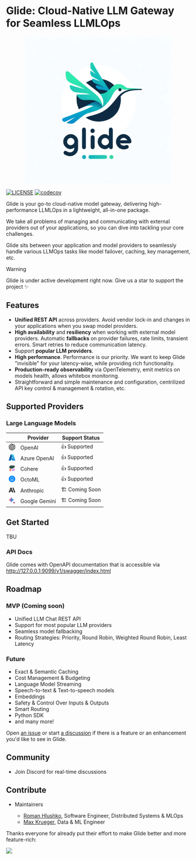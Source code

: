 # Glide: Cloud-Native LLM Gateway for Seamless LLMLOps
<div align="center">
    <img src="docs/images/glide.png" width="400px" alt="Glide GH Header" />
</div>

[![LICENSE](https://img.shields.io/github/license/modelgateway/glide.svg?style=flat-square&color=%233f90c8)](https://github.com/modelgateway/glide/blob/main/LICENSE)
[![codecov](https://codecov.io/github/modelgateway/glide/graph/badge.svg?token=F7JT39RHX9)](https://codecov.io/github/modelgateway/glide)

Glide is your go-to cloud-native model gateway, delivering high-performance LLMLOps in a lightweight, all-in-one package.

We take all problems of managing and communicating with external providers out of your applications,
so you can dive into tackling your core challenges.

Glide sits between your application and model providers to seamlessly handle various LLMOps tasks like
model failover, caching, key management, etc. 

> [!Warning]
> Glide is under active development right now. Give us a star to support the project ✨

## Features

- **Unified REST API** across providers. Avoid vendor lock-in and changes in your applications when you swap model providers.
- **High availability** and **resiliency** when working with external model providers. Automatic **fallbacks** on provider failures, rate limits, transient errors. Smart retries to reduce communication latency.
- Support **popular LLM providers**.
- **High performance**. Performance is our priority. We want to keep Glide "invisible" for your latency-wise, while providing rich functionality.
- **Production-ready observability** via OpenTelemetry, emit metrics on models health, allows whitebox monitoring.
- Straightforward and simple maintenance and configuration, centrilized API key control & management & rotation, etc.

## Supported Providers

### Large Language Models

|                                                     | Provider      | Support Status  |
|-----------------------------------------------------|---------------|-----------------|
| <img src="docs/images/openai.svg" width="18" />     | OpenAI        | 👍  Supported  |
| <img src="docs/images/azure.svg" width="18" />      | Azure OpenAI  | 👍  Supported  |
| <img src="docs/images/cohere.png" width="18" />     | Cohere        | 👍  Supported  |
| <img src="docs/images/octo.png" width="18" />     | OctoML        | 👍  Supported  |
| <img src="docs/images/anthropic.svg" width="18" />  | Anthropic     | 🏗️ Coming Soon |
| <img src="docs/images/bard.svg" width="18" />       | Google Gemini | 🏗️ Coming Soon |


## Get Started

TBU

### API Docs

Glide comes with OpenAPI documentation that is accessible via http://127.0.0.1:9099/v1/swagger/index.html

## Roadmap

### MVP (Coming soon)

- Unified LLM Chat REST API
- Support for most popular LLM providers
- Seamless model fallbacking
- Routing Strategies: Priority, Round Robin, Weighted Round Robin, Least Latency

### Future

- Exact & Semantic Caching
- Cost Management & Budgeting
- Language Model Streaming
- Speech-to-text & Text-to-speech models
- Embeddings
- Safety & Control Over Inputs & Outputs
- Smart Routing
- Python SDK
- and many more!

Open [an issue](https://github.com/modelgateway/glide/issues) or start [a discussion](https://github.com/modelgateway/glide/discussions) 
if there is a feature or an enhancement you'd like to see in Glide.

## Community

- Join Discord for real-time discussions

## Contribute

- Maintainers
    
    - [Roman Hlushko](https://github.com/roma-glushko), Software Engineer, Distributed Systems & MLOps
    - [Max Krueger](https://github.com/mkrueger12), Data & ML Engineer

Thanks everyone for already put their effort to make Glide better and more feature-rich: 

<a href="https://github.com/modelgateway/glide/graphs/contributors">
  <img src="https://contributors-img.web.app/image?repo=modelgateway/glide" />
</a>
